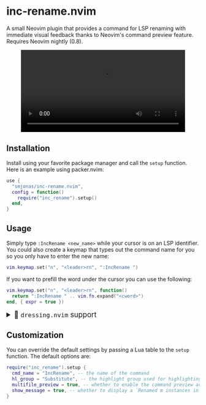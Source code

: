 # inc-rename.nvim

A small Neovim plugin that provides a command for LSP renaming with immediate visual
feedback thanks to Neovim's command preview feature. Requires Neovim nightly (0.8).

<div align="center">
<video src="https://user-images.githubusercontent.com/40792180/171936247-9a4af4f8-fcc6-4c0c-a230-5d65339cd29c.mp4" width="85%">
</div>

## Installation
Install using your favorite package manager and call the `setup` function.
Here is an example using packer.nvim:
```lua
use {
  "smjonas/inc-rename.nvim",
  config = function()
    require("inc_rename").setup()
  end,
}
```

## Usage
Simply type `:IncRename <new_name>` while your cursor is on an LSP identifier.
You could also create a keymap that types out the command name for you so you only have to
enter the new name:
```lua
vim.keymap.set("n", "<leader>rn", ":IncRename ")
```
If you want to prefill the word under the cursor you can use the following:
```lua
vim.keymap.set("n", "<leader>rn", function()
  return ":IncRename " .. vim.fn.expand("<cword>")
end, { expr = true })
```

<details>
  <summary style="font-size: 14pt">&#127800; <code>dressing.nvim</code> support</summary>

</br>If your are using [dressing.nvim](https://github.com/stevearc/dressing.nvim)
or a similar plugin that uses a separate buffer for typing the new name,
you can call the `rename` function that `inc-rename` provides:
```lua
require("inc_rename").rename(opts | nil)

-- To prefill the word under the cursor, pass a default value:
require("inc_rename").rename({ default = vim.fn.expand("<cword>") })
```

This function calls `vim.ui.input()` with the optional default input (which `dressing.nvim` hijacks)
and manages the highlighting in a more manual way (that means highlighting does not rely on Neovim's
command-preview feature).
> :warning: Note that highlighting will not work with the builtin `vim.ui.input` function
> because it is currently not possible to modify the buffer while the user is still typing
> in the command line.

The result should look something like this:
<div align="center">
<img src="https://user-images.githubusercontent.com/40792180/175773326-df2b6f92-9865-4fea-a08b-cbe89e5dd1b0.png">
</div>
</br>

> :bulb: Tip - try these `dressing.nvim` settings to position the input box above the
> cursor to not cover the word being renamed (thank you
> [@RaafatTurki](https://github.com/RaafatTurki) for the suggestion!):
```lua
require("dressing").setup {
  input = {
    override = function(conf)
      conf.col = -1
      conf.row = 0
      return conf
    end,
  },
}
```

</details>

## Customization
You can override the default settings by passing a Lua table to the `setup` function.
The default options are:
```lua
require("inc_rename").setup {
  cmd_name = "IncRename", -- the name of the command
  hl_group = "Substitute", -- the highlight group used for highlighting the identifier's new name
  multifile_preview = true, -- whether to enable the command preview across multiple buffers
  show_message = true, -- whether to display a `Renamed m instances in n files` message after a rename operation
}
```
